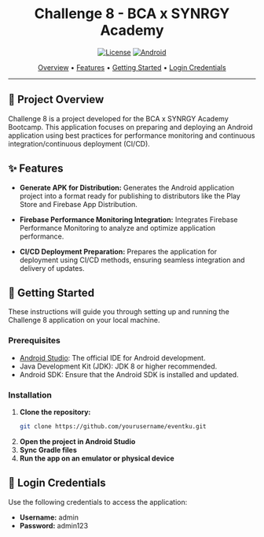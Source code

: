 <div align="center">

# Challenge 8 - BCA x SYNRGY Academy

[![License](https://img.shields.io/badge/License-MIT-blue.svg?style=for-the-badge)](LICENSE)
[![Android](https://img.shields.io/badge/Android-3DDC84?style=for-the-badge&logo=android&logoColor=white)](https://www.android.com/)

<p align="center">
  <a href="#-project-overview">Overview</a> •
  <a href="#-features">Features</a> •
  <a href="#-getting-started">Getting Started</a> •
  <a href="#-login-credentials">Login Credentials</a>
</p>

</div>

---

## 🌟 Project Overview

Challenge 8 is a project developed for the BCA x SYNRGY Academy Bootcamp. This application focuses on preparing and deploying an Android application using best practices for performance monitoring and continuous integration/continuous deployment (CI/CD).

## ✨ Features

- **Generate APK for Distribution:** Generates the Android application project into a format ready for publishing to distributors like the Play Store and Firebase App Distribution.

- **Firebase Performance Monitoring Integration:** Integrates Firebase Performance Monitoring to analyze and optimize application performance.

- **CI/CD Deployment Preparation:** Prepares the application for deployment using CI/CD methods, ensuring seamless integration and delivery of updates.

## 🚀 Getting Started

These instructions will guide you through setting up and running the Challenge 8 application on your local machine.

### Prerequisites

- [Android Studio](https://developer.android.com/studio): The official IDE for Android development.
- Java Development Kit (JDK): JDK 8 or higher recommended.
- Android SDK: Ensure that the Android SDK is installed and updated.

### Installation

1. **Clone the repository:**
   ```sh
   git clone https://github.com/yourusername/eventku.git

2. **Open the project in Android Studio**
3. **Sync Gradle files**
4. **Run the app on an emulator or physical device**

## 📱 Login Credentials

Use the following credentials to access the application:

- **Username:** admin  
- **Password:** admin123  
